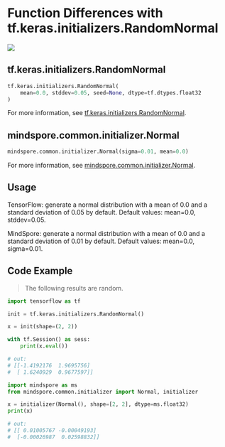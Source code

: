 # Function Differences with tf.keras.initializers.RandomNormal

<a href="https://gitee.com/mindspore/docs/blob/r1.11/docs/mindspore/source_en/note/api_mapping/tensorflow_diff/initNormal.md" target="_blank"><img src="https://mindspore-website.obs.cn-north-4.myhuaweicloud.com/website-images/r1.11/resource/_static/logo_source_en.png"></a>

## tf.keras.initializers.RandomNormal

```python
tf.keras.initializers.RandomNormal(
    mean=0.0, stddev=0.05, seed=None, dtype=tf.dtypes.float32
)
```

For more information, see [tf.keras.initializers.RandomNormal](https://tensorflow.google.cn/versions/r1.15/api_docs/python/tf/keras/initializers/RandomNormal).

## mindspore.common.initializer.Normal

```python
mindspore.common.initializer.Normal(sigma=0.01, mean=0.0)
```

For more information, see [mindspore.common.initializer.Normal](https://mindspore.cn/docs/en/r1.11/api_python/mindspore.common.initializer.html#mindspore.common.initializer.Normal).

## Usage

TensorFlow: generate a normal distribution with a mean of 0.0 and a standard deviation of 0.05 by default. Default values: mean=0.0, stddev=0.05.

MindSpore: generate a normal distribution with a mean of 0.0 and a standard deviation of 0.01 by default. Default values: mean=0.0, sigma=0.01.

## Code Example

> The following results are random.

```python
import tensorflow as tf

init = tf.keras.initializers.RandomNormal()

x = init(shape=(2, 2))

with tf.Session() as sess:
    print(x.eval())

# out:
# [[-1.4192176  1.9695756]
#  [ 1.6240929  0.9677597]]
```

```python
import mindspore as ms
from mindspore.common.initializer import Normal, initializer

x = initializer(Normal(), shape=[2, 2], dtype=ms.float32)
print(x)

# out:
# [[ 0.01005767 -0.00049193]
#  [-0.00026987  0.02598832]]
```
